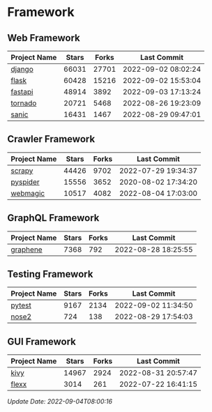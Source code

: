 # Framework

## Web Framework
| Project Name | Stars | Forks | Last Commit |
| ------------ | ----- | ----- | ----------- |
| [django](https://github.com/django/django) | 66031 | 27701 | 2022-09-02 08:02:24 |
| [flask](https://github.com/pallets/flask) | 60428 | 15216 | 2022-09-02 15:53:04 |
| [fastapi](https://github.com/tiangolo/fastapi) | 48914 | 3892 | 2022-09-03 17:13:24 |
| [tornado](https://github.com/tornadoweb/tornado) | 20721 | 5468 | 2022-08-26 19:23:09 |
| [sanic](https://github.com/sanic-org/sanic) | 16431 | 1467 | 2022-08-29 09:47:01 |

## Crawler Framework
| Project Name | Stars | Forks | Last Commit |
| ------------ | ----- | ----- | ----------- |
| [scrapy](https://github.com/scrapy/scrapy) | 44426 | 9702 | 2022-07-29 19:34:37 |
| [pyspider](https://github.com/binux/pyspider) | 15556 | 3652 | 2020-08-02 17:34:20 |
| [webmagic](https://github.com/code4craft/webmagic) | 10517 | 4082 | 2022-08-04 17:03:00 |

## GraphQL Framework
| Project Name | Stars | Forks | Last Commit |
| ------------ | ----- | ----- | ----------- |
| [graphene](https://github.com/graphql-python/graphene) | 7368 | 792 | 2022-08-28 18:25:55 |

## Testing Framework
| Project Name | Stars | Forks | Last Commit |
| ------------ | ----- | ----- | ----------- |
| [pytest](https://github.com/pytest-dev/pytest) | 9167 | 2134 | 2022-09-02 11:34:50 |
| [nose2](https://github.com/nose-devs/nose2) | 724 | 138 | 2022-08-29 17:54:03 |

## GUI Framework
| Project Name | Stars | Forks | Last Commit |
| ------------ | ----- | ----- | ----------- |
| [kivy](https://github.com/kivy/kivy) | 14967 | 2924 | 2022-08-31 20:57:47 |
| [flexx](https://github.com/flexxui/flexx) | 3014 | 261 | 2022-07-22 16:41:15 |

*Update Date: 2022-09-04T08:00:16*